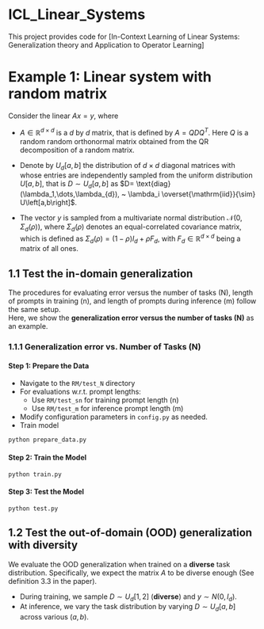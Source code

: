 # ICL_Linear_Systems
This project provides code for [In-Context Learning of Linear Systems: 
Generalization theory and Application to Operator Learning]


# Example 1: Linear system with random matrix
Consider the linear $Ax=y$, where 

- $A \in \mathbb{R}^{d \times d}$ is a $d$
 by $d$ matrix, that is defined by $A = QDQ^T$. Here $Q$ is a random random orthonormal matrix obtained from the QR decomposition of a random matrix. 
 
- Denote by $U_{d} \left[a,b\right]$ the distribution of $d \times d$ diagonal matrices with whose entries are independently sampled from the uniform distribution $U[a,b]$, that is $D \sim U_{d}\left[a,b\right]$ as $D= \text{diag} (\lambda_1,\dots,\lambda_{d}), ~
\lambda_i \overset{\mathrm{iid}}{\sim} U\left[a,b\right]$.

- The vector $y$ is sampled from a multivariate normal distribution $\mathcal{N}(0, \Sigma_d(\rho))$, where $\Sigma_d(\rho)$ denotes an equal-correlated covariance matrix, which is defined as $\Sigma_d(\rho) = (1-\rho)I_d + \rho F_d$, with $F_d\in \mathbb{R}^{d\times d}$ being a matrix of all ones.

## 1.1 Test the in-domain generalization
The procedures for evaluating error versus the number of tasks (N), length of prompts in training (n), and length of prompts during inference (m) follow the same setup.  
Here, we show the **generalization error versus the number of tasks (N)** as an example.

### 1.1.1 Generalization error vs. Number of Tasks (N)

#### Step 1: Prepare the Data
- Navigate to the `RM/test_N` directory
- For evaluations w.r.t. prompt lengths:
  - Use `RM/test_sn` for training prompt length (n)
  - Use `RM/test_m` for inference prompt length (m)
- Modify configuration parameters in `config.py` as needed.
- Train model

```
python prepare_data.py
```


#### Step 2: Train the Model

```
python train.py
```
#### Step 3: Test the Model

```
python test.py
```

## 1.2 Test the out-of-domain (OOD) generalization with diversity
We evaluate the OOD generalization when trained on a **diverse** task distribution. Specifically, we expect the matrix $A$ to be diverse enough (See definition 3.3 in the paper).

- During training, we sample $D \sim U_d \left[1,2\right]$ (**diverse**) and $y \sim N(0, I_d)$.
- At inference, we vary the task distribution by varying $D \sim U_d \left[a,b\right]$ across various $(a,b)$.

